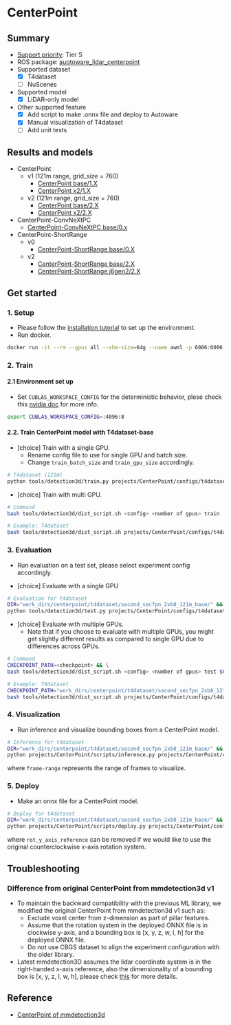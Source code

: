 # CenterPoint
## Summary

- [Support priority](https://github.com/tier4/AWML/blob/main/docs/design/autoware_ml_design.md#support-priority): Tier S
- ROS package: [auotoware_lidar_centerpoint](https://github.com/autowarefoundation/autoware.universe/tree/main/perception/autoware_lidar_centerpoint)
- Supported dataset
  - [x] T4dataset
  - [ ] NuScenes
- Supported model
  - [x] LiDAR-only model
- Other supported feature
  - [x] Add script to make .onnx file and deploy to Autoware
  - [x] Manual visualization of T4dataset
  - [ ] Add unit tests

## Results and models

- CenterPoint
  - v1 (121m range, grid_size = 760)
    - [CenterPoint base/1.X](./docs/CenterPoint/v1/base.md)
    - [CenterPoint x2/1.X](./docs/CenterPoint/v1/x2.md)
  - v2 (121m range, grid_size = 760)
    - [CenterPoint base/2.X](./docs/CenterPoint/v2/base.md)
    - [CenterPoint x2/2.X](./docs/CenterPoint/v2/x2.md)
- CenterPoint-ConvNeXtPC
  - [CenterPoint-ConvNeXtPC base/0.x](./docs/CenterPoint-ConvNeXtPC/v0/base.md)
- CenterPoint-ShortRange
  - v0
    - [CenterPoint-ShortRange base/0.X](./docs/CenterPoint-ShortRange/v0/base.md)
  - v2
    - [CenterPoint-ShortRange base/2.X](./docs/CenterPoint-ShortRange/v2/base.md)
    - [CenterPoint-ShortRange j6gen2/2.X](./docs/CenterPoint-ShortRange/v2/j6gen2.md)

## Get started
### 1. Setup

- Please follow the [installation tutorial](/docs/tutorial/tutorial_detection_3d.md) to set up the environment.
- Run docker.

```sh
docker run -it --rm --gpus all --shm-size=64g --name awml -p 6006:6006 -v $PWD/:/workspace -v $PWD/data:/workspace/data autoware-ml
```

### 2. Train
#### 2.1 Environment set up

- Set `CUBLAS_WORKSPACE_CONFIG` for the deterministic behavior, plese check this [nvidia doc](https://docs.nvidia.com/cuda/cublas/index.html#results-reproducibility) for more info.

```sh
export CUBLAS_WORKSPACE_CONFIG=:4096:8
```

#### 2.2. Train CenterPoint model with T4dataset-base

- [choice] Train with a single GPU.
  - Rename config file to use for single GPU and batch size.
  - Change `train_batch_size` and `train_gpu_size` accordingly.

```sh
# T4dataset (121m)
python tools/detection3d/train.py projects/CenterPoint/configs/t4dataset/second_secfpn_2xb8_121m_base.py
```

- [choice] Train with multi GPU.

```sh
# Command
bash tools/detection3d/dist_script.sh <config> <number of gpus> train

# Example: T4dataset
bash tools/detection3d/dist_script.sh projects/CenterPoint/configs/t4dataset/Centerpoint/second_secfpn_4xb16_121m_base_amp.py 4 train
```

### 3. Evaluation

- Run evaluation on a test set, please select experiment config accordingly.

- [choice] Evaluate with a single GPU

```sh
# Evaluation for t4dataset
DIR="work_dirs/centerpoint/t4dataset/second_secfpn_2xb8_121m_base/" && \
python tools/detection3d/test.py projects/CenterPoint/configs/t4dataset/second_secfpn_2xb8_121m_base.py $DIR/epoch_50.pth
```

- [choice] Evaluate with multiple GPUs.
  - Note that if you choose to evaluate with multiple GPUs, you might get slightly different results as compared to single GPU due to differences across GPUs.

```sh
# Command
CHECKPOINT_PATH=<checkpoint> && \
bash tools/detection3d/dist_script.sh <config> <number of gpus> test $CHECKPOINT_PATH

# Example: T4dataset
CHECKPOINT_PATH="work_dirs/centerpoint/t4dataset/second_secfpn_2xb8_121m_base/epoch_50.pth" && \
bash tools/detection3d/dist_script.sh projects/CenterPoint/configs/t4dataset/Centerpoint/second_secfpn_4xb16_121m_base_amp.py 4 test $CHECKPOINT_PATH
```

### 4. Visualization

- Run inference and visualize bounding boxes from a CenterPoint model.

```sh
# Inference for t4dataset
DIR="work_dirs/centerpoint/t4dataset/second_secfpn_2xb8_121m_base/" &&
python projects/CenterPoint/scripts/inference.py projects/CenterPoint/configs/t4dataset/second_secfpn_2xb8_121m_base.py $DIR/epoch_50.pth --ann-file-path <info pickle file> --bboxes-score-threshold 0.35 --frame-range 700 1100
```

where `frame-range` represents the range of frames to visualize.

### 5. Deploy

- Make an onnx file for a CenterPoint model.

```sh
# Deploy for t4dataset
DIR="work_dirs/centerpoint/t4dataset/second_secfpn_2xb8_121m_base/" &&
python projects/CenterPoint/scripts/deploy.py projects/CenterPoint/configs/t4dataset/second_secfpn_2xb8_121m_base.py $DIR/epoch_50.pth --replace_onnx_models --device gpu --rot_y_axis_reference
```

where `rot_y_axis_reference` can be removed if we would like to use the original counterclockwise x-axis rotation system.

## Troubleshooting
### Difference from original CenterPoint from mmdetection3d v1

- To maintain the backward compatibility with the previous ML library, we modified the original CenterPoint from mmdetection3d v1 such as:
  - Exclude voxel center from z-dimension as part of pillar features.
  - Assume that the rotation system in the deployed ONNX file is in clockwise y-axis, and a bounding box is [x, y, z, w, l, h] for the deployed ONNX file.
  - Do not use CBGS dataset to align the experiment configuration with the older library.
- Latest mmdetection3D assumes the lidar coordinate system is in the right-handed x-axis reference, also the dimensionality of a bounding box is [x, y, z, l, w, h], please check [this](https://mmdetection3d.readthedocs.io/en/latest/user_guides/coord_sys_tutorial.html) for more details.

## Reference

- [CenterPoint of mmdetection3d](https://github.com/open-mmlab/mmdetection3d/tree/main/configs/centerpoint)
